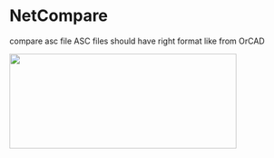# NetCompare
compare asc file
ASC files should have right format like from OrCAD

<a href="https://picasaweb.google.com/lh/photo/8s78eaHByhgbhTyJeBp6T0BqUQOOouEPWDMkh9NC2yE?feat=embedwebsite"><img src="https://lh3.googleusercontent.com/-8hsdo9eqdVM/VpHUcZCwZaI/AAAAAAAAAMg/4cEULBFiVs4/s400-Ic42/netcompare.png" height="167" width="400" /></a>
